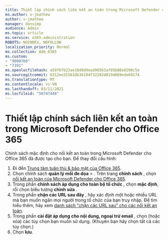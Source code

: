 ```yaml
---
title: Thiết lập chính sách liên kết an toàn trong Microsoft Defender cho Office 365
ms.author: v-jmathew
author: v-jmathew
manager: dansimp
audience: Admin
ms.topic: article
ms.service: o365-administration
ROBOTS: NOINDEX, NOFOLLOW
localization_priority: Normal
ms.collection: Adm_O365
ms.custom:
- "9000760"
- "7391"
ms.openlocfilehash: a59f6fb22ae18d8d9ead98563af05b88e8208c5e
ms.sourcegitcommit: 6312ee31561db36104f32282d019d069ede69174
ms.translationtype: MT
ms.contentlocale: vi-VN
ms.lasthandoff: 03/11/2021
ms.locfileid: "50747448"
---
```

# <a name="set-up-safe-link-policies-in-microsoft-defender-for-office-365"></a>Thiết lập chính sách liên kết an toàn trong Microsoft Defender cho Office 365

Chính sách mặc định cho nối kết an toàn trong Microsoft Defender cho Office 365 đã được tạo cho bạn. Để thay đổi cấu hình:

1. Đi đến [Trung tâm tuân thủ & bảo mật của Office 365](https://go.microsoft.com/fwlink/p/?linkid=2077143).
2. Chọn chính sách **quản lý mối đe dọa**  >  . Trên trang **chính sách** , chọn [nối kết an toàn của Microsoft Defender cho Office 365](https://go.microsoft.com/fwlink/?linkid=2101058).
3. Trong phần **chính sách áp dụng cho toàn bộ tổ chức** , chọn **mặc định**, rồi chọn biểu tượng **chỉnh sửa** .
4. Trong phần **chặn các URL sau đây** , hãy xác định một hoặc nhiều URL mà bạn muốn ngăn mọi người trong tổ chức của bạn truy nhập. Để tìm hiểu thêm, hãy xem [danh sách "chặn các URL sau" cho các nối kết an toàn](https://go.microsoft.com/fwlink/?linkid=2092123).
5. Trong phần **cài đặt áp dụng cho nội dung, ngoại trừ email** , chọn (hoặc xóa) các tùy chọn bạn muốn sử dụng. (Khuyên bạn hãy chọn tất cả các tùy chọn.)
6. Chọn **lưu**.
